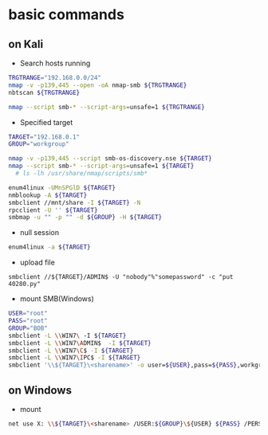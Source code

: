 # basic commands
## on Kali
- Search hosts running
~~~sh
TRGTRANGE="192.168.0.0/24"
nmap -v -p139,445 --open -oA nmap-smb ${TRGTRANGE}
nbtscan ${TRGTRANGE}

nmap --script smb-* --script-args=unsafe=1 ${TRGTRANGE}
~~~

- Specified target
~~~sh
TARGET="192.168.0.1"
GROUP="workgroup"

nmap -v -p139,445 --script smb-os-discovery.nse ${TARGET}
nmap --script smb-* --script-args=unsafe=1 ${TARGET}
  # ls -lh /usr/share/nmap/scripts/smb*

enum4linux -UMnSPGlD ${TARGET}
nmblookup -A ${TARGET}
smbclient //mnt/share -I ${TARGET} -N
rpcclient -U '' ${TARGET}
smbmap -u "" -p "" -d ${GROUP} -H ${TARGET}
~~~

- null session
~~~sh
enum4linux -a ${TARGET}
~~~

- upload file
~~~
smbclient //${TARGET}/ADMIN$ -U "nobody"%"somepassword" -c "put 40280.py"
~~~

- mount SMB(Windows)
~~~sh
USER="root"
PASS="root"
GROUP="BOB"
smbclient -L \\WIN7\ -I ${TARGET}
smbclient -L \\WIN7\ADMIN$  -I ${TARGET}
smbclient -L \\WIN7\C$ -I ${TARGET}
smbclient -L \\WIN7\IPC$ -I ${TARGET}
smbclient '\\${TARGET}\<sharename>' -o user=${USER},pass=${PASS},workgroup=${GROUP}
~~~

## on Windows
- mount
~~~sh
net use X: \\${TARGET}\<sharename> /USER:${GROUP}\${USER} ${PASS} /PERSISTENT:YES
~~~

